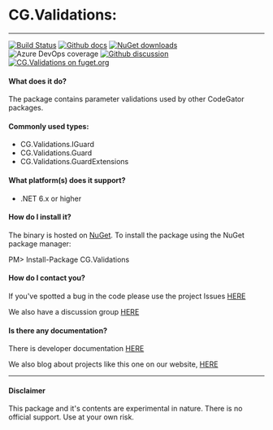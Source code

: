 # CG.Validations: 
---
[![Build Status](https://dev.azure.com/codegator/CG.Validations/_apis/build/status/CodeGator.CG.Validations?branchName=master)](https://dev.azure.com/codegator/CG.Validations/_build/latest?definitionId=1&branchName=master)
[![Github docs](https://img.shields.io/static/v1?label=Documentation&message=online&color=blue)](https://codegator.github.io/CG.Validations/)
[![NuGet downloads](https://img.shields.io/nuget/dt/CG.Validations.svg?style=flat)](https://nuget.org/packages/CG.Validations)
![Azure DevOps coverage](https://img.shields.io/azure-devops/coverage/codegator/CG.Validations/1)
[![Github discussion](https://img.shields.io/badge/Discussion-online-blue)](https://github.com/CodeGator/CG.Validations/discussions)
[![CG.Validations on fuget.org](https://www.fuget.org/packages/CG.Validations/badge.svg)](https://www.fuget.org/packages/CG.Validations)

#### What does it do?
The package contains parameter validations used by other CodeGator packages.

#### Commonly used types:
* CG.Validations.IGuard
* CG.Validations.Guard
* CG.Validations.GuardExtensions

#### What platform(s) does it support?
* .NET 6.x or higher

#### How do I install it?
The binary is hosted on [NuGet](https://www.nuget.org/packages/CG.Validations/). To install the package using the NuGet package manager:

PM> Install-Package CG.Validations

#### How do I contact you?
If you've spotted a bug in the code please use the project Issues [HERE](https://github.com/CodeGator/CG.Validations/issues)

We also have a discussion group [HERE](https://github.com/CodeGator/CG.Validations/discussions)

#### Is there any documentation?
There is developer documentation [HERE](https://codegator.github.io/CG.Validations/)

We also blog about projects like this one on our website, [HERE](http://www.codegator.com)

---

#### Disclaimer
This package and it's contents are experimental in nature. There is no official support. Use at your own risk.